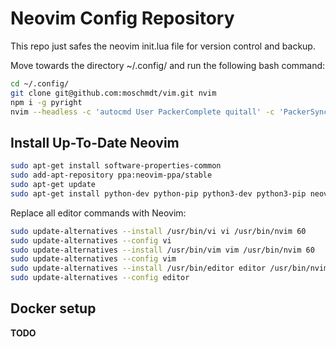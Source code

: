 # Neovim Config Repository

This repo just safes the neovim init.lua file for version control and backup.

Move towards the directory ~/.config/ and run the following bash command:

```bash
cd ~/.config/
git clone git@github.com:moschmdt/vim.git nvim
npm i -g pyright
nvim --headless -c 'autocmd User PackerComplete quitall' -c 'PackerSync'
```

## Install Up-To-Date Neovim 


```bash
sudo apt-get install software-properties-common
sudo add-apt-repository ppa:neovim-ppa/stable
sudo apt-get update
sudo apt-get install python-dev python-pip python3-dev python3-pip neovim -y
```

Replace all editor commands with Neovim: 

```bash
sudo update-alternatives --install /usr/bin/vi vi /usr/bin/nvim 60
sudo update-alternatives --config vi
sudo update-alternatives --install /usr/bin/vim vim /usr/bin/nvim 60
sudo update-alternatives --config vim
sudo update-alternatives --install /usr/bin/editor editor /usr/bin/nvim 60
sudo update-alternatives --config editor
``` 

## Docker setup

__TODO__
